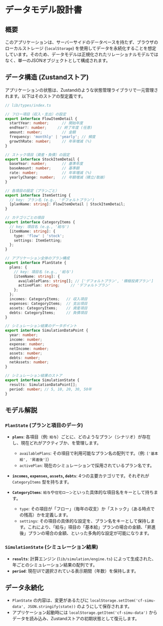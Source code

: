 # データモデル設計書

## 概要

このアプリケーションは、サーバーサイドのデータベースを持たず、ブラウザのローカルストレージ (`localStorage`) を使用してデータを永続化することを想定しています。そのため、データモデルは正規化されたリレーショナルモデルではなく、単一のJSONオブジェクトとして構成されます。

## データ構造 (Zustandストア)

アプリケーションの状態は、Zustandのような状態管理ライブラリで一元管理されます。以下はそのストアの型定義です。

```typescript
// lib/types/index.ts

// フロー項目（収入・支出）の設定
export interface FlowItemDetail {
  startYear: number;      // 開始年度
  endYear?: number;     // 終了年度 (任意)
  amount: number;         // 金額
  frequency: 'monthly' | 'yearly'; // 頻度
  growthRate: number;     // 年率増減 (%)
}

// ストック項目（資産・負債）の設定
export interface StockItemDetail {
  baseYear: number;       // 基準年度
  baseAmount: number;     // 基準額
  rate: number;           // 年率増減 (%)
  yearlyChange: number;   // 年額増減（積立/取崩）
}

// 各項目の設定（プランごと）
export interface ItemSetting {
  // key: プラン名 (e.g., 'デフォルトプラン')
  [planName: string]: FlowItemDetail | StockItemDetail;
}

// カテゴリごとの項目
export interface CategoryItems {
  // key: 項目名 (e.g., '給与')
  [itemName: string]: {
    type: 'flow' | 'stock';
    settings: ItemSetting;
  };
}

// アプリケーション全体のプラン構成
export interface PlanState {
  plans: {
    // key: 項目名 (e.g., '給与')
    [itemName: string]: {
      availablePlans: string[]; // ['デフォルトプラン', '積極投資プラン']
      activePlan: string;     // 'デフォルトプラン'
    };
  };
  incomes: CategoryItems;   // 収入項目
  expenses: CategoryItems;  // 支出項目
  assets: CategoryItems;    // 資産項目
  debts: CategoryItems;     // 負債項目
}

// シミュレーション結果のデータポイント
export interface SimulationDataPoint {
  year: number;
  income: number;
  expense: number;
  netIncome: number;
  assets: number;
  debts: number;
  netAssets: number;
}

// シミュレーション結果のストア
export interface SimulationState {
  results: SimulationDataPoint[];
  period: number; // 5, 10, 20, 30, 50年
}
```

## モデル解説

### `PlanState` (プランと項目のデータ)

- **`plans`**: 各項目（例: `給与`）ごとに、どのようなプラン（シナリオ）が存在し、現在どれがアクティブか、を管理します。
  - `availablePlans`: その項目で利用可能なプラン名の配列です。（例: `['基本給', '昇進後']`）
  - `activePlan`: 現在のシミュレーションで採用されているプラン名です。

- **`incomes`, `expenses`, `assets`, `debts`**: 4つの主要カテゴリです。それぞれが `CategoryItems` 型を持ちます。

- **`CategoryItems`**: `給与`や`住宅ローン`といった具体的な項目名をキーとして持ちます。
  - `type`: その項目が「フロー」（毎年の収支）か「ストック」（ある時点での残高）かを定義します。
  - `settings`: その項目の具体的な設定を、プラン名をキーとして保持します。これにより、「給与」項目の「基本給」プランの場合の金額、「昇進後」プランの場合の金額、といった多角的な設定が可能になります。

### `SimulationState` (シミュレーション結果)

- **`results`**: 計算エンジン (`lib/simulation/engine.ts`) によって生成された、年ごとのシミュレーション結果の配列です。
- **`period`**: 現在UIで選択されている表示期間（年数）を保持します。

## データ永続化

- `PlanState` の内容は、変更があるたびに `localStorage.setItem('cf-simu-data', JSON.stringify(state))` のようにして保存されます。
- アプリケーション起動時には `localStorage.getItem('cf-simu-data')` からデータを読み込み、Zustandストアの初期状態として復元します。
